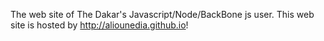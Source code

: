 The web site of The Dakar's Javascript/Node/BackBone js user. This web site is 
hosted by  http://aliounedia.github.io!

